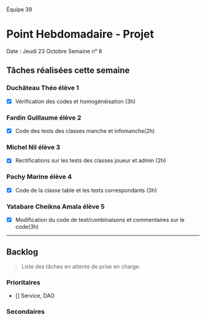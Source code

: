 Équipe 39

# Point Hebdomadaire - Projet

Date : Jeudi 23 Octobre
Semaine n° 8

## Tâches réalisées cette semaine

### Duchâteau Théo élève 1

- [x] Vérification des codes et homogénéisation (3h)



### Fardin Guillaume élève 2

- [x] Code des tests des classes manche et infomanche(2h)


### Michel Nil élève 3

- [x] Rectifications sur les tests des classes joueur et admin (2h)


### Pachy Marine élève 4

- [x] Code de la classe table et les tests correspondants (3h)



### Yatabare Cheikna Amala élève 5

- [x] Modification du code de test/combinaisons et commentaires sur le code(3h)


---

## Backlog

> Liste des tâches en attente de prise en charge.

### Prioritaires

- [] Service, DAO

### Secondaires